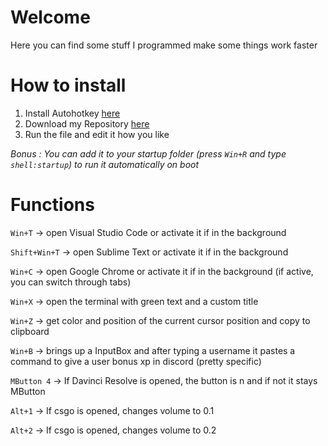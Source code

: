 # Welcome
Here you can find some stuff I programmed make some things work faster

# How to install
1. Install Autohotkey [here](https://www.autohotkey.com/)
2. Download my Repository [here](https://minhaskamal.github.io/DownGit/#/home?url=https://github.com/MaxiAmZocken/My-Stuff)
3. Run the file and edit it how you like

*Bonus : You can add it to your startup folder (press `Win+R` and type `shell:startup`) to run it automatically on boot*

# Functions
`Win+T` -> open Visual Studio Code or activate it if in the background

`Shift+Win+T` -> open Sublime Text or activate it if in the background

`Win+C` -> open Google Chrome or activate it if in the background (if active, you can switch through tabs)

`Win+X` -> open the terminal with green text and a custom title

`Win+Z` -> get color and position of the current cursor position and copy to clipboard

`Win+B` -> brings up a InputBox and after typing a username it pastes a command to give a user bonus xp in discord (pretty specific)

`MButton 4` -> If Davinci Resolve is opened, the button is n and if not it stays MButton 

`Alt+1` -> If csgo is opened, changes volume to 0.1

`Alt+2` -> If csgo is opened, changes volume to 0.2